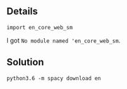 ## Details

```
import en_core_web_sm
```

I got `No module named 'en_core_web_sm`.

## Solution

```
python3.6 -m spacy download en
```